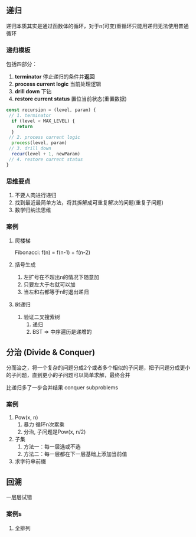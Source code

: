 ## 递归

递归本质其实是通过函数体的循环，对于n(可变)重循环只能用递归无法使用普通循环

### 递归模板

包括四部分：

1. **terminator** 停止递归的条件并**返回**
2. **process current logic** 当前处理逻辑
3. **drill down** 下钻
4. **restore current status** 置位当前状态(重置数据)

```javascript
const recursion = (level, param) {
 // 1. terminator
  if (level < MAX_LEVEL) {
    return
  }
 // 2. process current logic
  process(level, param)
 // 3. drill down
  recur(level + 1, newParam)
 // 4. restore current status
}
```

### 思维要点

1. 不要人肉进行递归
2. 找到最近最简单方法，将其拆解成可重复解决的问题(重复子问题)
3. 数学归纳法思维

### 案例

1. 爬楼梯

   Fibonacci: f(n) = f(n-1) + f(n-2)

2. 括号生成

   1. 左扩号在不超出n的情况下随意加
   2. 只要左大于右就可以加
   3. 当左和右都等于n时退出递归

3. 树递归

   1. 验证二叉搜索树
      1. 递归
      2. BST => 中序遍历是递增的

## 分治 (Divide & Conquer)

分而治之，将一个复杂的问题分成2个或者多个相似的子问题，把子问题分成更小的子问题，直到更小的子问题可以简单求解，最终合并

比递归多了一步合并结果 conquer subproblems

### 案例

1. Pow(x, n)
   1. 暴力 循环n次累乘
   2. 分治, 子问题是Pow(x, n/2)
2. 子集
   1. 方法一：每一层选或不选
   2. 方法二：每一层都在下一层基础上添加当前值
3. 求字符串前缀

## 回溯

一层层试错

### 案例s

1. 全排列